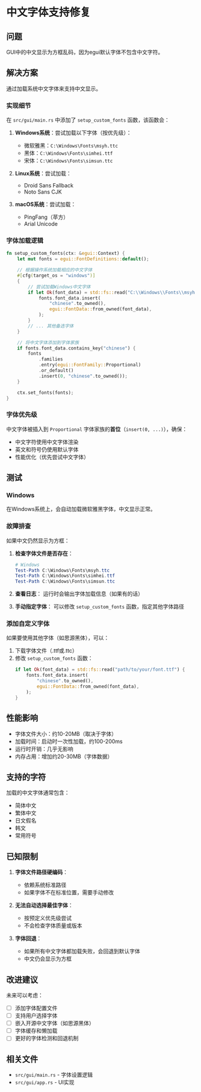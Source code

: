 # 中文字体支持修复

## 问题

GUI中的中文显示为方框乱码，因为egui默认字体不包含中文字符。

## 解决方案

通过加载系统中文字体来支持中文显示。

### 实现细节

在 `src/gui/main.rs` 中添加了 `setup_custom_fonts` 函数，该函数会：

1. **Windows系统**：尝试加载以下字体（按优先级）：
   - 微软雅黑：`C:\Windows\Fonts\msyh.ttc`
   - 黑体：`C:\Windows\Fonts\simhei.ttf`
   - 宋体：`C:\Windows\Fonts\simsun.ttc`

2. **Linux系统**：尝试加载：
   - Droid Sans Fallback
   - Noto Sans CJK

3. **macOS系统**：尝试加载：
   - PingFang（苹方）
   - Arial Unicode

### 字体加载逻辑

```rust
fn setup_custom_fonts(ctx: &egui::Context) {
    let mut fonts = egui::FontDefinitions::default();

    // 根据操作系统加载相应的中文字体
    #[cfg(target_os = "windows")]
    {
        // 尝试加载Windows中文字体
        if let Ok(font_data) = std::fs::read("C:\\Windows\\Fonts\\msyh.ttc") {
            fonts.font_data.insert(
                "chinese".to_owned(),
                egui::FontData::from_owned(font_data),
            );
        }
        // ... 其他备选字体
    }

    // 将中文字体添加到字体家族
    if fonts.font_data.contains_key("chinese") {
        fonts
            .families
            .entry(egui::FontFamily::Proportional)
            .or_default()
            .insert(0, "chinese".to_owned());
    }

    ctx.set_fonts(fonts);
}
```

### 字体优先级

中文字体被插入到 `Proportional` 字体家族的**首位**（`insert(0, ...)`），确保：
- 中文字符使用中文字体渲染
- 英文和符号仍使用默认字体
- 性能优化（优先尝试中文字体）

## 测试

### Windows
在Windows系统上，会自动加载微软雅黑字体，中文显示正常。

### 故障排查

如果中文仍然显示为方框：

1. **检查字体文件是否存在**：
   ```powershell
   # Windows
   Test-Path C:\Windows\Fonts\msyh.ttc
   Test-Path C:\Windows\Fonts\simhei.ttf
   Test-Path C:\Windows\Fonts\simsun.ttc
   ```

2. **查看日志**：
   运行时会输出字体加载信息（如果有的话）

3. **手动指定字体**：
   可以修改 `setup_custom_fonts` 函数，指定其他字体路径

### 添加自定义字体

如果要使用其他字体（如思源黑体），可以：

1. 下载字体文件（.ttf或.ttc）
2. 修改 `setup_custom_fonts` 函数：
   ```rust
   if let Ok(font_data) = std::fs::read("path/to/your/font.ttf") {
       fonts.font_data.insert(
           "chinese".to_owned(),
           egui::FontData::from_owned(font_data),
       );
   }
   ```

## 性能影响

- 字体文件大小：约10-20MB（取决于字体）
- 加载时间：启动时一次性加载，约100-200ms
- 运行时开销：几乎无影响
- 内存占用：增加约20-30MB（字体数据）

## 支持的字符

加载的中文字体通常包含：
- 简体中文
- 繁体中文
- 日文假名
- 韩文
- 常用符号

## 已知限制

1. **字体文件路径硬编码**：
   - 依赖系统标准路径
   - 如果字体不在标准位置，需要手动修改

2. **无法自动选择最佳字体**：
   - 按预定义优先级尝试
   - 不会检查字体质量或版本

3. **字体回退**：
   - 如果所有中文字体都加载失败，会回退到默认字体
   - 中文仍会显示为方框

## 改进建议

未来可以考虑：
- [ ] 添加字体配置文件
- [ ] 支持用户选择字体
- [ ] 嵌入开源中文字体（如思源黑体）
- [ ] 字体缓存和懒加载
- [ ] 更好的字体检测和回退机制

## 相关文件

- `src/gui/main.rs` - 字体设置逻辑
- `src/gui/app.rs` - UI实现

